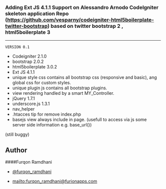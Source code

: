 ### Adding Ext JS 4.1.1 Support on Alessandro Arnodo CodeIgniter skeleton application Repo  (https://github.com/vesparny/codeigniter-html5boilerplate-twitter-bootstrap)  based on twitter bootstrap 2 , html5boilerplate 3 

---------------------------------------------------
	VERSION 0.1

* Codeigniter 2.1.0
* bootstrap 2.0.2
* html5boilerplate 3.0.2
* Ext JS 4.1.1
* unique style css contains all bootstrap css (responsive and basic), ang global css for custom styles.
* unique plugin js contains all bootstrap plugins.
* view rendering handled by a smart MY_Controller.
* jQuery 1.7.1
* underscore.js 1.3.1
* nav_helper
* .htacces tip for remove index.php
* basejs view always include in page. (usefull to access via js some server side information e.g. base_url())

(still buggy)

Author
------------------- 

####Furqon Ramdhani

+	[@furqon_ramdhani](https://twitter.com/furqon_ramdhani)

+	<mailto:furqon_ramdhani@furionapps.com>